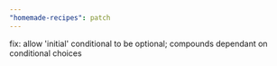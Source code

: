 ```yaml
---
"homemade-recipes": patch
---
```


fix: allow 'initial' conditional to be optional; compounds dependant on conditional choices
